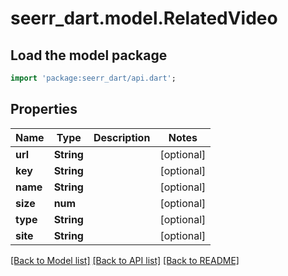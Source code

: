 # seerr_dart.model.RelatedVideo

## Load the model package
```dart
import 'package:seerr_dart/api.dart';
```

## Properties
Name | Type | Description | Notes
------------ | ------------- | ------------- | -------------
**url** | **String** |  | [optional] 
**key** | **String** |  | [optional] 
**name** | **String** |  | [optional] 
**size** | **num** |  | [optional] 
**type** | **String** |  | [optional] 
**site** | **String** |  | [optional] 

[[Back to Model list]](../README.md#documentation-for-models) [[Back to API list]](../README.md#documentation-for-api-endpoints) [[Back to README]](../README.md)


